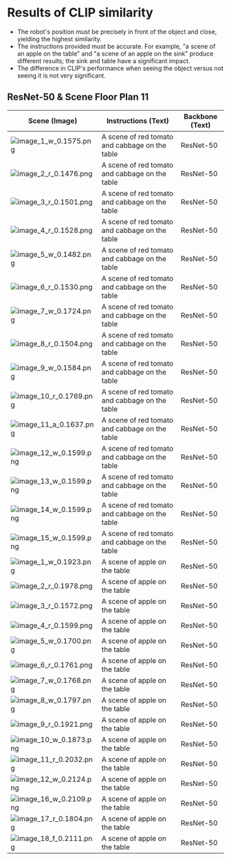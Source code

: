 # Results of CLIP similarity



- The robot's position must be precisely in front of the object and close, yielding the highest similarity.  
- The instructions provided must be accurate. For example, "a scene of an apple on the table" and "a scene of an apple on the sink" produce different results; the sink and table have a significant impact.  
- The difference in CLIP's performance when seeing the object versus not seeing it is not very significant.

## ResNet-50 & Scene Floor Plan 11

| Scene (Image) | Instructions (Text) | Backbone (Text) |
|---|---|---|
| ![image_1_w_0.1575.png](adhi/RN50/image_1_w_0.1575.png) | A scene of red tomato and cabbage on the table | ResNet-50 |
| ![image_2_r_0.1476.png](adhi/RN50/image_2_r_0.1476.png) | A scene of red tomato and cabbage on the table | ResNet-50 |
| ![image_3_r_0.1501.png](adhi/RN50/image_3_r_0.1501.png) | A scene of red tomato and cabbage on the table | ResNet-50 |
| ![image_4_r_0.1528.png](adhi/RN50/image_4_r_0.1528.png) | A scene of red tomato and cabbage on the table | ResNet-50 |
| ![image_5_w_0.1482.png](adhi/RN50/image_5_w_0.1482.png) | A scene of red tomato and cabbage on the table | ResNet-50 |
| ![image_6_r_0.1530.png](adhi/RN50/image_6_r_0.1530.png) | A scene of red tomato and cabbage on the table | ResNet-50 |
| ![image_7_w_0.1724.png](adhi/RN50/image_7_w_0.1724.png) | A scene of red tomato and cabbage on the table | ResNet-50 |
| ![image_8_r_0.1504.png](adhi/RN50/image_8_r_0.1504.png) | A scene of red tomato and cabbage on the table | ResNet-50 |
| ![image_9_w_0.1584.png](adhi/RN50/image_9_w_0.1584.png) | A scene of red tomato and cabbage on the table | ResNet-50 |
| ![image_10_r_0.1769.png](adhi/RN50/image_10_r_0.1769.png) | A scene of red tomato and cabbage on the table | ResNet-50 |
| ![image_11_a_0.1637.png](adhi/RN50/image_11_a_0.1637.png) | A scene of red tomato and cabbage on the table | ResNet-50 |
| ![image_12_w_0.1599.png](adhi/RN50/image_12_w_0.1599.png) | A scene of red tomato and cabbage on the table | ResNet-50 |
| ![image_13_w_0.1599.png](adhi/RN50/image_13_w_0.1599.png) | A scene of red tomato and cabbage on the table | ResNet-50 |
| ![image_14_w_0.1599.png](adhi/RN50/image_14_w_0.1599.png) | A scene of red tomato and cabbage on the table | ResNet-50 |
| ![image_15_w_0.1599.png](adhi/RN50/image_15_w_0.1599.png) | A scene of red tomato and cabbage on the table | ResNet-50 |
| ![image_1_w_0.1923.png](adhi/RN50_apple/image_1_w_0.1923.png) | A scene of apple on the table | ResNet-50 |
| ![image_2_r_0.1978.png](adhi/RN50_apple/image_2_r_0.1978.png) | A scene of apple on the table | ResNet-50 |
| ![image_3_r_0.1572.png](adhi/RN50_apple/image_3_r_0.1572.png) | A scene of apple on the table | ResNet-50 |
| ![image_4_r_0.1599.png](adhi/RN50_apple/image_4_r_0.1599.png) | A scene of apple on the table | ResNet-50 |
| ![image_5_w_0.1700.png](adhi/RN50_apple/image_5_w_0.1700.png) | A scene of apple on the table | ResNet-50 |
| ![image_6_r_0.1761.png](adhi/RN50_apple/image_6_r_0.1761.png) | A scene of apple on the table | ResNet-50 |
| ![image_7_w_0.1768.png](adhi/RN50_apple/image_7_w_0.1768.png) | A scene of apple on the table | ResNet-50 |
| ![image_8_w_0.1797.png](adhi/RN50_apple/image_8_w_0.1797.png) | A scene of apple on the table | ResNet-50 |
| ![image_9_r_0.1921.png](adhi/RN50_apple/image_9_r_0.1921.png) | A scene of apple on the table | ResNet-50 |
| ![image_10_w_0.1873.png](adhi/RN50_apple/image_10_w_0.1873.png) | A scene of apple on the table | ResNet-50 |
| ![image_11_r_0.2032.png](adhi/RN50_apple/image_11_r_0.2032.png) | A scene of apple on the table | ResNet-50 |
| ![image_12_w_0.2124.png](adhi/RN50_apple/image_12_w_0.2124.png) | A scene of apple on the table | ResNet-50 |
| ![image_16_w_0.2109.png](adhi/RN50_apple/image_16_w_0.2109.png) | A scene of apple on the table | ResNet-50 |
| ![image_17_r_0.1804.png](adhi/RN50_apple/image_17_r_0.1804.png) | A scene of apple on the table | ResNet-50 |
| ![image_18_f_0.2111.png](adhi/RN50_apple/image_18_f_0.2111.png) | A scene of apple on the table | ResNet-50 |
